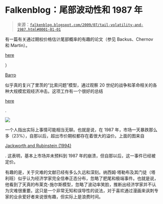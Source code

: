 <!--yml

category: 未分类

date: 2024-05-12 21:54:53

-->

# Falkenblog：尾部波动性和 1987 年

> 来源：[`falkenblog.blogspot.com/2009/07/tail-volatility-and-1987.html#0001-01-01`](http://falkenblog.blogspot.com/2009/07/tail-volatility-and-1987.html#0001-01-01)

有一篇有关通过期权价格估计尾部概率的有趣的论文（参见 Backus、Chernov 和 Martin）。

[here](http://pages.stern.nyu.edu/~dbackus/GE_asset_pricing/disasters/BCM_disasters_latest.pdf)

）

[Barro](http://www.nber.org/papers/w13940)

似乎真的复兴了里茨的“比索问题”模型，通过观察 20 世纪的战争和革命相关的各种大规模宏观经济冲击。这项工作有一个很好的总结

[here](http://neweconomist.blogs.com/new_economist/2005/09/new_research_on.html)

.

![](https://blogger.googleusercontent.com/img/b/R29vZ2xl/AVvXsEhTOmAp0v_wuqxkSpoxC1ijRRH_2rZl_31OYvN5JTCo0stgTVTZ4f36CF7EgntucoCeTue_ElK6pUq8rnqcEKd9A0ro1yc6U2v7J0z6KeCrN3m2UVUtjS08S0px8O_sUIOt7A_ozA/s1600-h/skew.png)

一个人指出实际上事情可能相当无聊。也就是说，在 1987 年，市场一天暴跌那么多（23%），自那以后，超出市价期权都存在着很大的溢价。上面的图来自

[Jackworth and Rubinstein (1994)](http://papers.ssrn.com/sol3/papers.cfm?abstract_id=7849)

. 这表明，基本上市场并未预料到 1987 年的崩溃，但自那以后，这一事件已经被定价。

有趣的是，关于灾难的文献已经有多么久远和深刻。纳西姆·塔勒布及其门徒（塔利班）似乎认为经济学家完全信奉正态分布，忽略了肥尾和极端事件。也就是说，他看到了天真的布莱克-施尔斯模型，忽略了波动率笑脸，推断出经济学家并不认为灾难很重要。这只是一个非常无知和误导性的说法，对于喜欢通过漫画来讽刺专家的业余爱好者来说很有趣，但实际上是浪费时间。
